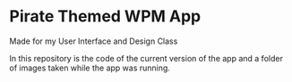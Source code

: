 # Pirate Themed WPM App
 Made for my User Interface and Design Class

In this repository is the code of the current version of the app and a folder of images taken while the app was running.